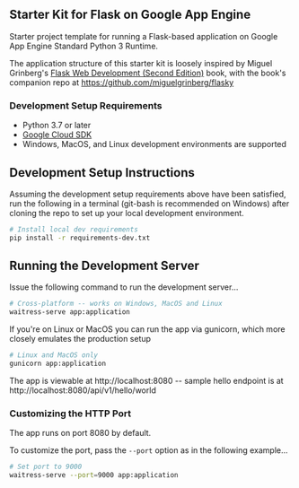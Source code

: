 ## Starter Kit for Flask on Google App Engine

Starter project template for running a Flask-based application on
Google App Engine Standard Python 3 Runtime.

The application structure of this starter kit is loosely inspired by Miguel Grinberg's 
[Flask Web Development (Second Edition)](http://oreilly.com/catalog/0636920089056) book,
with the book's companion repo at https://github.com/miguelgrinberg/flasky


### Development Setup Requirements

- Python 3.7 or later
- [Google Cloud SDK](https://cloud.google.com/sdk/docs/)
- Windows, MacOS, and Linux development environments are supported


## Development Setup Instructions

Assuming the development setup requirements above have been satisfied,
run the following in a terminal (git-bash is recommended on Windows) after cloning the repo
to set up your local development environment.

```bash 
# Install local dev requirements
pip install -r requirements-dev.txt
```


## Running the Development Server

Issue the following command to run the development server...

```bash
# Cross-platform -- works on Windows, MacOS and Linux
waitress-serve app:application
```

If you're on Linux or MacOS you can run the app via gunicorn, which more closely emulates the production setup

```bash
# Linux and MacOS only
gunicorn app:application
```

The app is viewable at http://localhost:8080 -- sample hello endpoint is at http://localhost:8080/api/v1/hello/world


### Customizing the HTTP Port

The app runs on port 8080 by default.  

To customize the port, pass the `--port` option as in the following example...

```bash
# Set port to 9000
waitress-serve --port=9000 app:application
```
